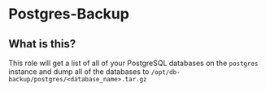 # Postgres-Backup

## What is this?

This role will get a list of all of your PostgreSQL databases on the `postgres` instance and dump all of the databases to `/opt/db-backup/postgres/<database_name>.tar.gz`
